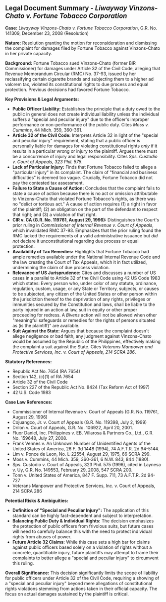 ## Legal Document Summary - *Liwayway Vinzons-Chato v. Fortune Tobacco Corporation*

**Case:** *Liwayway Vinzons-Chato v. Fortune Tobacco Corporation*, G.R. No. 141309, December 23, 2008 (Resolution)

**Nature:** Resolution granting the motion for reconsideration and dismissing the complaint for damages filed by Fortune Tobacco against Vinzons-Chato in her private capacity.

**Background:** Fortune Tobacco sued Vinzons-Chato (former BIR Commissioner) for damages under Article 32 of the Civil Code, alleging that Revenue Memorandum Circular (RMC) No. 37-93, issued by her reclassifying certain cigarette brands and subjecting them to a higher ad valorem tax, violated its constitutional rights to due process and equal protection. Previous decisions had favored Fortune Tobacco.

**Key Provisions & Legal Arguments:**

*   **Public Officer Liability:** Establishes the principle that a duty owed to the public in general does not create individual liability unless the individual suffers a "special and peculiar injury" due to the officer's improper performance or non-performance of the public duty. Cites *Moss v. Cummins*, 44 Mich. 359, 360-361.
*   **Article 32 of the Civil Code:** Interprets Article 32 in light of the "special and peculiar injury" requirement, stating that a public officer is personally liable for damages for violating constitutional rights *only* if it results in a particular wrong or injury to the plaintiff. Argues there must be a concurrence of injury and legal responsibility. Cites *Sps. Custodio v. Court of Appeals, 323 Phil. 575*.
*   **Lack of Particular Injury:** Finds that Fortune Tobacco failed to allege a "particular injury" in its complaint. The claim of "financial and business difficulties" is deemed too vague. Crucially, Fortune Tobacco did not pay the contested tax assessment.
*   **Failure to State a Cause of Action:** Concludes that the complaint fails to state a cause of action because there is no act or omission attributable to Vinzons-Chato that violated Fortune Tobacco's rights, as there was no "delict or tortious act." A cause of action requires (1) a right in favor of the plaintiff; (2) an obligation on the part of the defendant to respect that right; and (3) a violation of that right.
*   **CIR v. CA (G.R. No. 119761, August 29, 1996):** Distinguishes the Court's prior ruling in *Commissioner of Internal Revenue v. Court of Appeals*, which invalidated RMC 37-93. Emphasizes that the prior ruling found the RMC lacked the requirements of a valid administrative issuance but *did not* declare it unconstitutional regarding due process or equal protection.
*   **Availability of Tax Remedies:** Highlights that Fortune Tobacco had ample remedies available under the National Internal Revenue Code and the law creating the Court of Tax Appeals, which it in fact utilized, undermining the claim of due process violation.
*   **Relevance of US Jurisprudence:** Cites and discusses a number of US cases in a parallel to Article 32 of the Civil Code using 42 US Code 1983 which states:
        Every person who, under color of any statute, ordinance, regulation, custom, usage, or any State or Territory, subjects, or causes to be subjected, any citizen of the United States or other person within the jurisdiction thereof to the deprivation of any rights, privileges or immunities secured by the Constitution and laws, shall be liable to the party injured in an action at law, suit in equity or other proper proceeding for redress.  A *Bivens* action will not be allowed when other "meaningful safeguards or remedies for the rights of persons situated as (is the plaintiff)" are available.
*   **Suit Against the State:** Argues that because the complaint doesn't allege negligence or bad faith, any judgment against Vinzons-Chato would be assumed by the Republic of the Philippines, effectively making the complaint a suit against the State. Cites *Veterans Manpower and Protective Services, Inc. v. Court of Appeals, 214 SCRA 286*.

**Statutory References:**

*   Republic Act No. 7654 (RA 7654)
*   Section 142, (c)(1) of RA 7654
*   Article 32 of the Civil Code
*   Section 227 of the Republic Act No. 8424 (Tax Reform Act of 1997)
*   42 U.S. Code 1983

**Case Law References:**

*   Commissioner of Internal Revenue v. Court of Appeals (G.R. No. 119761, August 29, 1996)
*   Cojuangco, Jr. v. Court of Appeals (G.R. No. 119398, July 2, 1999)
*   Drilon v. Court of Appeals, G.R. No. 106922, April 20, 2001.
*   Fluor Daniel, Inc. Philippines v. EB. Villarosa & Partners Co., Ltd., G.R. No. 159648, July 27, 2008.
*   Frank Vennes v. An Unknown Number of Unidentified Agents of the United States of America, 26 F. 3d 1448 (1994), 74 A.F.T.R. 2d 94-5144.
*   Lim v. Ponce de Leon, No. L-22554, August 29, 1975, 66 SCRA 299.
*   Moss v. Cummins, 44 Mich. 359, 360-361, 6 N.W. 843, 844 (1880).
*   Sps. Custodio v. Court of Appeals, 323 Phil. 575 (1996), cited in Laynesa v. Uy, G.R. No. 149553, February 29, 2008, 547 SCRA 200.
*   Tonn v. United States of America, 847 F. Supp. 711, 73 A.F.T.R. 2d 94-727
*   Veterans Manpower and Protective Services, Inc. v. Court of Appeals, 214 SCRA 286

**Potential Risks & Ambiguities:**

*   **Definition of "Special and Peculiar Injury":** The application of this standard can be highly fact-dependent and subject to interpretation.
*   **Balancing Public Duty & Individual Rights:** The decision emphasizes the protection of public officers from frivolous suits, but future cases will need to carefully balance this with the need to protect individual rights from abuses of power.
*   **Future Article 32 Claims:** While this case sets a high bar for claims against public officers based solely on a violation of rights without a concrete, quantifiable injury, future plaintiffs may attempt to frame their complaints to better allege a "special and peculiar injury" to circumvent this ruling.

**Overall Significance:** This decision significantly limits the scope of liability for public officers under Article 32 of the Civil Code, requiring a showing of a "special and peculiar injury" beyond mere allegations of constitutional rights violations stemming from actions taken in their official capacity. The focus on actual damages sustained by the plaintiff is critical.
